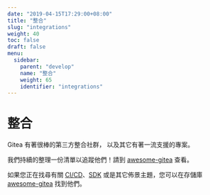 ```yaml
---
date: "2019-04-15T17:29:00+08:00"
title: "整合"
slug: "integrations"
weight: 40
toc: false
draft: false
menu:
  sidebar:
    parent: "develop"
    name: "整合"
    weight: 65
    identifier: "integrations"
---
```


# 整合

Gitea 有著很棒的第三方整合社群， 以及其它有著一流支援的專案。

我們持續的整理一份清單以追蹤他們！請到 [awesome-gitea](https://gitea.com/gitea/awesome-gitea) 查看。

如果您正在找尋有關 [CI/CD](https://gitea.com/gitea/awesome-gitea#user-content-devops)、[SDK](https://gitea.com/gitea/awesome-gitea#user-content-sdk) 或是其它佈景主題，您可以在存儲庫 [awesome-gitea](https://gitea.com/gitea/awesome-gitea) 找到他們。

